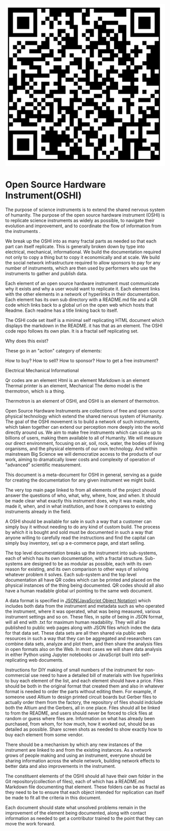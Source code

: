 ![](OSHI-qrcode.png)
# Open Source Hardware Instrument(OSHI)

The purpose of science instruments is to extend the shared nervous system of humanity. The purpose of the open source hardware instrument (OSHI) is to replicate science instruments as widely as possible, to navigate their evolution and improvement, and to coordinate the flow of information from the instruments . 

We break up the OSHI into as many fractal parts as needed so that each part can itself replicate. This is generally broken down by type into electrical, mechanical,  informational.  We build the documentation required not only to copy a thing but to copy it economically and at scale.  We build the social network infrastructure required to allow sponsors to pay for any number of instruments, which are then used by performers who use the instruments to gather and publish data. 

Each element of an open source hardware instrument must communicate why it exists and why a user would want to replicate it.  Each element links with the other elements in a network of hyperlinks in their documentation. Each element has its own sub directory with a README.md file and a QR code which links back to a global url on the open web which hosts that Readme. Each readme has a title linking back to itself. 

The OSHI code set itself is a minimal self replicating HTML document which displays the markdown in the README. it has that as an element.  The OSHI code repo follows its own plan. It is a fractal self replicating set. 

Why does this exist?

These go in an "action" category of elements:

How to buy?
How to sell?
How to sponsor?
How to get a free instrument?

Electrical
Mechanical 
Informational

Qr codes are an element 
Html is an element 
Markdown is an element 
Thermal printer is an element, Mechanical
The demo model is the thermotron, which is a thing. 
  

Thermotron is an element of OSHI, and OSHI is an element of thermotron. 



Open Source Hardware Instruments are collections of free and open source physical technology which extend the shared nervous system of Humanity.  The goal of the OSHI movement is to build a network of such instruments, which taken together can extend our perception more deeply into the world directly around us.  We aim to make free instruments which can scale up to billions of users, making them available to all of Humanity. We will measure our direct environment, focusing on air, soil, rock, water, the bodies of living organisms, and the physical elements of our own technology.  And within mainstream Big Science we will democratize access to the products of our work, aiming to dramatically lower costs and complexity of operation of "advanced" scientific measurement.  

This document is a meta-document for OSHI in general, serving as a guide for creating the documentation for any given instrument we might build.

The very top main page linked to from all elements of the project should answer the questions of who, what, why, where, how, and when.   It should be made clear what exactly this instrument does, why it was made, who made it, when, and in what institution, and how it compares to existing instruments already in the field. 

A OSHI should be available for sale in such a way that a customer can simply buy it without needing to do any kind of custom build.  The process by which it is bought and sold must be documented in such a way that anyone willing to carefully read the instructions and find the capital can simply buy inventory, set up a e-commerce page, and start selling. 

The top level documentation breaks up the instrument into sub-systems, each of which has its own documentation, with a fractal structure. Sub-systems are designed to be as modular as possible, each with its own reason for existing, and its own comparison to other ways of solving whatever problem it solves. Each sub-system and the top level documentation all have QR codes which can be printed and placed on the physical instances of the thing being documented.  QR codes should all also have a human readable global url pointing to the same web document.

A data format is specified in [JSON(JavaScript Object Notation)](https://en.wikipedia.org/wiki/JSON) which includes both data from the instrument and metadata such as who operated the instrument, where it was operated, what was being measured, various instrument settings and so on.  These files, in spite of being in JSON format, will all end with .txt for maximum human readability. They will all be published to public web pages along with JSON files which index the data for that data set.  These data sets are all then shared via public web resources in such a way that they can be aggregated and researchers can combine data sets, analyze and plot them, and then share the analysis files in open formats also on the Web.  In most cases we will share data analysis in either Python using Jupyter notebooks or JavaScript built into self-replicating web documents.

Instructions for DIY making of small numbers of the instrument for non-commercial use need to have a detailed bill of materials with live hyperlinks to buy each element of the list, and each element should have a price. Files should be both in the original format that created them and also in whatever format is needed to order the parts without editing them. For example, if someone used Altium to design printed circuit boards but Gerber files to actually order them from the factory, the repository of files should indclude both the Altium and the Gerbers, all in one place.  Files should all be linked to from the README, and users should never be forced to click files at random or guess where files are.  Information on what has already been purchased, from whom, for how much, how it worked out, should be as detailed as possible.  Share screen shots as needed to show exactly how to buy each element from some vendor.

There should be a mechanism by which any new instances of the instrument are linked to and from the existing instances. As a network grows of people making and using an instrument, everyone should be sharing information across the whole network, building network effects to better data and also improvements in the instrument.  

The constituent elements of the OSHI should all have their own folder in the Git repository(collection of files), each of which has a README.md Markdown file documenting that element.  These folders can be as fractal as they need to be to ensure that each object intended for replication can itself be made to fit all the criteria in this document. 

Each document should state what unsolved problems remain in the improvement of the element being documented, along with contact information as needed to get a contributor trained to the point that they can move the work forward.
